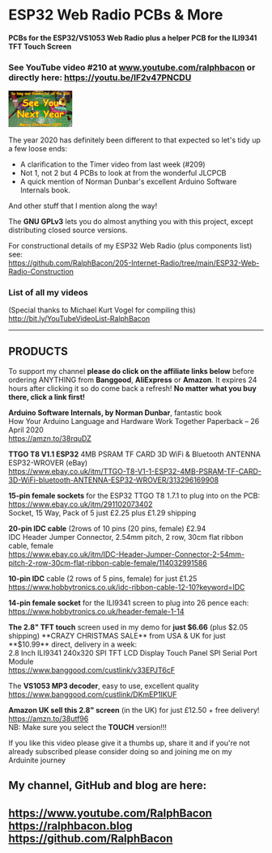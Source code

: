 # ESP32 Web Radio PCBs & More
#### PCBs for the ESP32/VS1053 Web Radio plus a helper PCB for the ILI9341 TFT Touch Screen  

### See YouTube video #210 at www.youtube.com/ralphbacon or directly here: https://youtu.be/lF2v47PNCDU  

<img src="/images/thumbnail.jpg" width="25%">

The year 2020 has definitely been different to that expected so let's tidy up a few loose ends:  
* A clarification to the Timer video from last week (#209)
* Not 1, not 2 but 4 PCBs to look at from the wonderful JLCPCB  
* A quick mention of Norman Dunbar's excellent Arduino Software Internals book.  

And other stuff that I mention along the way!

The **GNU GPLv3** lets you do almost anything you with this project, except distributing closed source versions.

For constructional details of my ESP32 Web Radio (plus components list) see:  
https://github.com/RalphBacon/205-Internet-Radio/tree/main/ESP32-Web-Radio-Construction  

### List of all my videos
(Special thanks to Michael Kurt Vogel for compiling this)  
http://bit.ly/YouTubeVideoList-RalphBacon

--------
PRODUCTS
--------
To support my channel **please do click on the affiliate links below** before ordering ANYTHING from **Banggood**, **AliExpress** or **Amazon**. It expires 24 hours after clicking it so do come back a refresh! **No matter what you buy there, click a link first!**

**Arduino Software Internals, by Norman Dunbar**, fantastic book  
How Your Arduino Language and Hardware Work Together Paperback – 26 April 2020  
https://amzn.to/38rquDZ

**TTGO T8 V1.1 ESP32** 4MB PSRAM TF CARD 3D WiFi & Bluetooth ANTENNA ESP32-WROVER (eBay)  
https://www.ebay.co.uk/itm/TTGO-T8-V1-1-ESP32-4MB-PSRAM-TF-CARD-3D-WiFi-bluetooth-ANTENNA-ESP32-WROVER/313296169908

**15-pin female sockets** for the ESP32 TTGO T8 1.7.1 to plug into on the PCB:  
https://www.ebay.co.uk/itm/291102073402  
Socket, 15 Way, Pack of 5 just £2.25 plus £1.29 shipping  

**20-pin IDC cable** (2rows of 10 pins (20 pins, female) £2.94  
IDC Header Jumper Connector, 2.54mm pitch, 2 row, 30cm flat ribbon cable, female  
https://www.ebay.co.uk/itm/IDC-Header-Jumper-Connector-2-54mm-pitch-2-row-30cm-flat-ribbon-cable-female/114032991586  

**10-pin IDC** cable (2 rows of 5 pins, female) for just £1.25  
https://www.hobbytronics.co.uk/idc-ribbon-cable-12-10?keyword=IDC  

**14-pin female socket** for the ILI9341 screen to plug into 26 pence each:  
https://www.hobbytronics.co.uk/header-female-1-14  

**The 2.8" TFT touch** screen used in my demo for **just $6.66** (plus $2.05 shipping)  
**CRAZY CHRISTMAS SALE** from USA & UK for just **$10.99** direct, delivery in a week:  
2.8 Inch ILI9341 240x320 SPI TFT LCD Display Touch Panel SPI Serial Port Module  
https://www.banggood.com/custlink/v33EPJT6cF  

The **VS1053 MP3 decoder**, easy to use, excellent quality  
https://www.banggood.com/custlink/DKmEP1IKUF  

**Amazon UK sell this 2.8" screen** (in the UK) for just £12.50 + free delivery!    
https://amzn.to/38utf96  
NB: Make sure you select the **TOUCH** version!!!  

If you like this video please give it a thumbs up, share it and if you're not already subscribed please consider doing so and joining me on my Arduinite journey  

My channel, GitHub and blog are here:  
------------------------------------------------------------------  
https://www.youtube.com/RalphBacon  
https://ralphbacon.blog  
https://github.com/RalphBacon  
------------------------------------------------------------------

